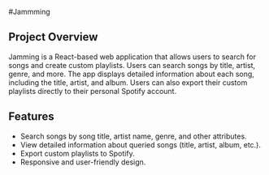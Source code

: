 #Jammming

## Project Overview

Jamming is a React-based web application that allows users to search for songs and create custom playlists. Users can search songs by title, artist, genre, and more. The app displays detailed information about each song, including the title, artist, and album. Users can also export their custom playlists directly to their personal Spotify account.


## Features

- Search songs by song title, artist name, genre, and other attributes.
- View detailed information about queried songs (title, artist, album, etc.).
- Export custom playlists to Spotify.
- Responsive and user-friendly design.